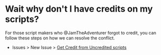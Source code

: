 # Wait why don't I have credits on my scripts?
For those script makers who @JamTheAdventurer forgot to credit, you can follow these steps on how we can resolve the conflict.
- Issues > New Issue > [Get Credit from Uncredited scripts](https://github.com/JamStudios/DynamicClient/issues/new?assignees=JamTheAdventurer&labels=ScriptEdit&template=script-givecredit.md&title=The+Script+%7Bscriptname%7D+does+not+have+credits)
